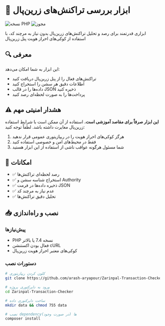 # 🏦 ابزار بررسی تراکنش‌های زرین‌پال

![نسخه PHP](https://img.shields.io/badge/PHP-7.4%2B-blue.svg)
![مجوز](https://img.shields.io/badge/License-MIT-green.svg)

ابزاری قدرتمند برای رصد و تحلیل تراکنش‌های زرین‌پال بدون نیاز به مرچند کد، با استفاده از کوکی‌های احراز هویت پنل زرین‌پال

## 🔍 معرفی
این ابزار به شما امکان می‌دهد:
- تراکنش‌های فعال را از پنل زرین‌پال دریافت کنید
- اطلاعات دقیق هر سشن را استخراج کنید
- داده‌ها را در قالب JSON ذخیره کنید
- پرداخت‌ها را به صورت لحظه‌ای رصد کنید

## ⚠️ هشدار امنیتی مهم
**این ابزار صرفاً برای مقاصد آموزشی است.** استفاده از آن ممکن است با شرایط استفاده زرین‌پال مغایرت داشته باشد. لطفاً توجه کنید:
1. هرگز کوکی‌های احراز هویت را در ریپازیتوری عمومی قرار ندهید
2. فقط در محیط‌های امن و خصوصی استفاده کنید
3. شما مسئول هرگونه عواقب ناشی از استفاده از این ابزار هستید

## 🌟 امکانات
- ✅ رصد لحظه‌ای تراکنش‌ها
- ✅ استخراج شناسه سشن و Authority
- ✅ ذخیره داده‌ها در فرمت JSON
- ✅ عدم نیاز به مرچند کد
- ✅ تحلیل دقیق تراکنش‌ها

## 📥 نصب و راه‌اندازی

### پیش‌نیازها
- PHP نسخه 7.4 یا بالاتر
- فعال بودن اکستنشن cURL
- کوکی‌های معتبر احراز هویت زرین‌پال

### دستورات نصب

```bash
# کلون کردن ریپازیتوری
git clone https://github.com/arash-aryapour/Zarinpal-Transaction-Checker.git

# ورود به دایرکتوری پروژه
cd Zarinpal-Transaction-Checker

# ساخت دایرکتوری داده
mkdir data && chmod 755 data

# نصب dependencyها (در صورت وجود)
composer install
